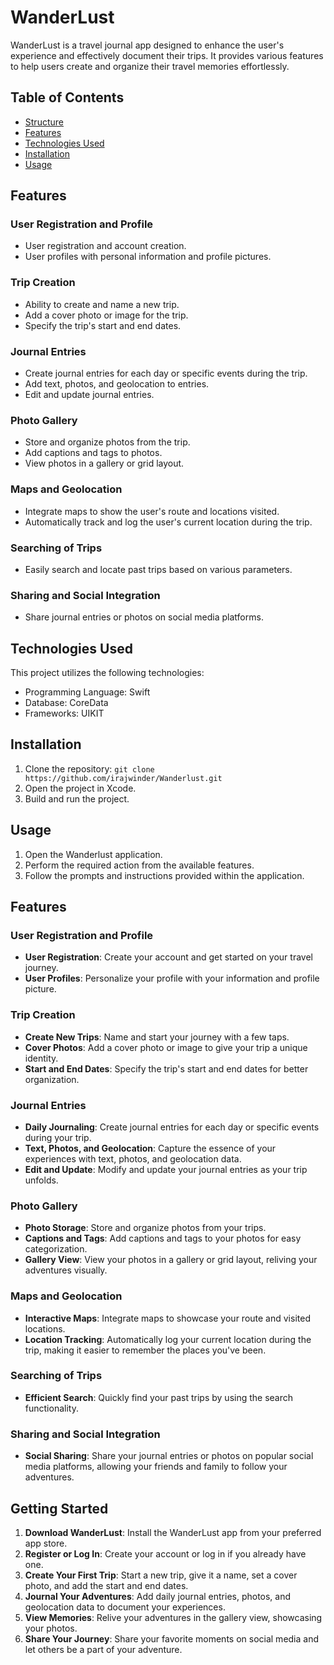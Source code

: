 # WanderLust

WanderLust is a travel journal app designed to enhance the user's experience and effectively document their trips. It provides various features to help users create and organize their travel memories effortlessly.

## Table of Contents
- [Structure](#Structure)
- [Features](#features)
- [Technologies Used](#technologies-used)
- [Installation](#Installation)
- [Usage](#usage)

## Features

### User Registration and Profile

- User registration and account creation.
- User profiles with personal information and profile pictures.

### Trip Creation

- Ability to create and name a new trip.
- Add a cover photo or image for the trip.
- Specify the trip's start and end dates.

### Journal Entries

- Create journal entries for each day or specific events during the trip.
- Add text, photos, and geolocation to entries.
- Edit and update journal entries.

### Photo Gallery

- Store and organize photos from the trip.
- Add captions and tags to photos.
- View photos in a gallery or grid layout.

### Maps and Geolocation

- Integrate maps to show the user's route and locations visited.
- Automatically track and log the user's current location during the trip.

### Searching of Trips

- Easily search and locate past trips based on various parameters.

### Sharing and Social Integration

- Share journal entries or photos on social media platforms.


## Technologies Used

This project utilizes the following technologies:

- Programming Language: Swift
- Database: CoreData
- Frameworks: UIKIT

## Installation
1. Clone the repository: `git clone https://github.com/irajwinder/Wanderlust.git`
2. Open the project in Xcode.
3. Build and run the project.

## Usage
1. Open the Wanderlust application.
2. Perform the required action from the available features.
3. Follow the prompts and instructions provided within the application.

## Features

### User Registration and Profile

- **User Registration**: Create your account and get started on your travel journey.
- **User Profiles**: Personalize your profile with your information and profile picture.

### Trip Creation

- **Create New Trips**: Name and start your journey with a few taps.
- **Cover Photos**: Add a cover photo or image to give your trip a unique identity.
- **Start and End Dates**: Specify the trip's start and end dates for better organization.

### Journal Entries

- **Daily Journaling**: Create journal entries for each day or specific events during your trip.
- **Text, Photos, and Geolocation**: Capture the essence of your experiences with text, photos, and geolocation data.
- **Edit and Update**: Modify and update your journal entries as your trip unfolds.

### Photo Gallery

- **Photo Storage**: Store and organize photos from your trips.
- **Captions and Tags**: Add captions and tags to your photos for easy categorization.
- **Gallery View**: View your photos in a gallery or grid layout, reliving your adventures visually.

### Maps and Geolocation

- **Interactive Maps**: Integrate maps to showcase your route and visited locations.
- **Location Tracking**: Automatically log your current location during the trip, making it easier to remember the places you've been.

### Searching of Trips

- **Efficient Search**: Quickly find your past trips by using the search functionality.

### Sharing and Social Integration

- **Social Sharing**: Share your journal entries or photos on popular social media platforms, allowing your friends and family to follow your adventures.

## Getting Started

1. **Download WanderLust**: Install the WanderLust app from your preferred app store.
2. **Register or Log In**: Create your account or log in if you already have one.
3. **Create Your First Trip**: Start a new trip, give it a name, set a cover photo, and add the start and end dates.
4. **Journal Your Adventures**: Add daily journal entries, photos, and geolocation data to document your experiences.
5. **View Memories**: Relive your adventures in the gallery view, showcasing your photos.
6. **Share Your Journey**: Share your favorite moments on social media and let others be a part of your adventure.
